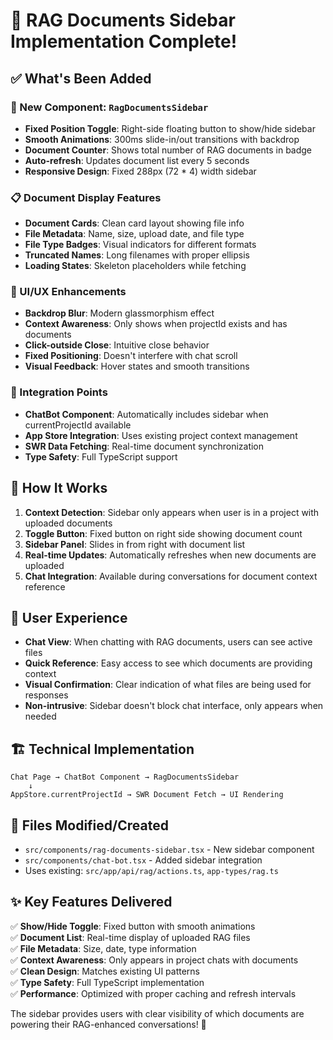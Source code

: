 # 🎉 RAG Documents Sidebar Implementation Complete!

## ✅ What's Been Added

### 🔧 New Component: `RagDocumentsSidebar`

- **Fixed Position Toggle**: Right-side floating button to show/hide sidebar
- **Smooth Animations**: 300ms slide-in/out transitions with backdrop
- **Document Counter**: Shows total number of RAG documents in badge
- **Auto-refresh**: Updates document list every 5 seconds
- **Responsive Design**: Fixed 288px (72 \* 4) width sidebar

### 📋 Document Display Features

- **Document Cards**: Clean card layout showing file info
- **File Metadata**: Name, size, upload date, and file type
- **File Type Badges**: Visual indicators for different formats
- **Truncated Names**: Long filenames with proper ellipsis
- **Loading States**: Skeleton placeholders while fetching

### 🎨 UI/UX Enhancements

- **Backdrop Blur**: Modern glassmorphism effect
- **Context Awareness**: Only shows when projectId exists and has documents
- **Click-outside Close**: Intuitive close behavior
- **Fixed Positioning**: Doesn't interfere with chat scroll
- **Visual Feedback**: Hover states and smooth transitions

### 🔗 Integration Points

- **ChatBot Component**: Automatically includes sidebar when currentProjectId available
- **App Store Integration**: Uses existing project context management
- **SWR Data Fetching**: Real-time document synchronization
- **Type Safety**: Full TypeScript support

## 🚀 How It Works

1. **Context Detection**: Sidebar only appears when user is in a project with uploaded documents
2. **Toggle Button**: Fixed button on right side showing document count
3. **Sidebar Panel**: Slides in from right with document list
4. **Real-time Updates**: Automatically refreshes when new documents are uploaded
5. **Chat Integration**: Available during conversations for document context reference

## 📱 User Experience

- **Chat View**: When chatting with RAG documents, users can see active files
- **Quick Reference**: Easy access to see which documents are providing context
- **Visual Confirmation**: Clear indication of what files are being used for responses
- **Non-intrusive**: Sidebar doesn't block chat interface, only appears when needed

## 🏗️ Technical Implementation

```
Chat Page → ChatBot Component → RagDocumentsSidebar
    ↓
AppStore.currentProjectId → SWR Document Fetch → UI Rendering
```

## 📁 Files Modified/Created

- `src/components/rag-documents-sidebar.tsx` - New sidebar component
- `src/components/chat-bot.tsx` - Added sidebar integration
- Uses existing: `src/app/api/rag/actions.ts`, `app-types/rag.ts`

## ✨ Key Features Delivered

✅ **Show/Hide Toggle**: Fixed button with smooth animations  
✅ **Document List**: Real-time display of uploaded RAG files  
✅ **File Metadata**: Size, date, type information  
✅ **Context Awareness**: Only appears in project chats with documents  
✅ **Clean Design**: Matches existing UI patterns  
✅ **Type Safety**: Full TypeScript implementation  
✅ **Performance**: Optimized with proper caching and refresh intervals

The sidebar provides users with clear visibility of which documents are powering their RAG-enhanced conversations! 🎯
